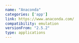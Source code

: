 ```yaml
---
name: "Anaconda"
categories: ['app']
link: https://www.anaconda.com/
compatibility: emulation
versionFrom: "2.5.2"
type: applications
---
```


